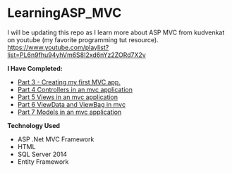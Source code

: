 # LearningASP_MVC
I will be updating this repo as I learn more about ASP MVC from kudvenkat on youtube (my favorite programming tut resource). <br>
https://www.youtube.com/playlist?list=PL6n9fhu94yhVm6S8I2xd6nYz2ZORd7X2v


<b>I Have Completed:</b><br>
- <a href="https://www.youtube.com/watch?v=KvTy_FAYjks&list=PL6n9fhu94yhVm6S8I2xd6nYz2ZORd7X2v&index=3">Part 3 - Creating my first MVC app.</a>
- <a href="https://www.youtube.com/watch?v=duQ1Pvr-oW0&index=4&list=PL6n9fhu94yhVm6S8I2xd6nYz2ZORd7X2v">Part 4 Controllers in an mvc application</a>
- <a href="https://www.youtube.com/watch?v=N6srbKfNcV4&list=PL6n9fhu94yhVm6S8I2xd6nYz2ZORd7X2v&index=5">Part 5 Views in an mvc application</a>
- <a href="https://www.youtube.com/watch?v=KrdMO2akohE&index=6&list=PL6n9fhu94yhVm6S8I2xd6nYz2ZORd7X2v">Part 6 ViewData and ViewBag in mvc</a>
- <a href="https://www.youtube.com/watch?v=KYOMgtZ4k3w&list=PL6n9fhu94yhVm6S8I2xd6nYz2ZORd7X2v&index=7">Part 7 Models in an mvc application</a>

<b>Technology Used</b></br>
 - ASP .Net MVC Framework
 - HTML
 - SQL Server 2014
 - Entity Framework
